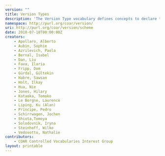 ```yaml
---
version: ""
title: Version Types
description: 'The Version Type vocabulary defines concepts to declare the version of a resource. Multilingual labels regard regional distinctions in language and term. The concepts are adopted from the \"Journal Article Versions (JAV): Recommendations of the NISO/ALPSP JAV Technical Working Group\", https://www.niso.org/publications/niso-rp-8-2008-jav'
namespace: http://purl.org/coar/version/
uri: http://purl.org/coar/version/scheme
date: 2018-07-18T00:00:00Z
creators:
    - Apollaro, Alberto
    - Aubin, Sophie
    - Azrilevich, Paola
    - Bernal, Isabel
    - Dan, Liu
    - Fava, Ilaria
    - Fripp, Dom
    - Gürdal, Gültekin
    - Habre, Sawsan
    - Holt, Ilkay
    - Hua, Nie
    - Jones, Hilary
    - Kataoka, Tomoko
    - Le Borgne, Laurence
    - Liping, Ku (Alan)
    - Príncipe, Pedro
    - Schirrwagen, Jochen
    - Shiota,Tomoya
    - Solodovnik, Iryna
    - Steinhoff, Wilko
    - Vedovotto, Nathalie
contributors:
    - COAR Controlled Vocabularies Interest Group
layout: printable
---
```


